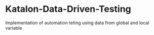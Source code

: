 # Katalon-Data-Driven-Testing
Implementation of automation teting using data from global and local variable
